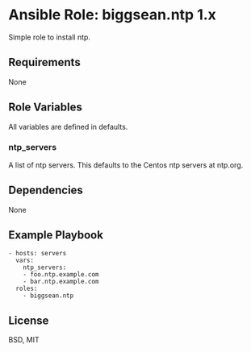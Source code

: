 Ansible Role:  biggsean.ntp 1.x
=========

Simple role to install ntp.

Requirements
------------

None

Role Variables
--------------

All variables are defined in defaults.

### ntp_servers
A list of ntp servers.  This defaults to the Centos ntp servers at ntp.org.

Dependencies
------------

None

Example Playbook
----------------

```
- hosts: servers
  vars:
    ntp_servers:
    - foo.ntp.example.com
    - bar.ntp.example.com
  roles:
    - biggsean.ntp
```

License
-------

BSD, MIT

